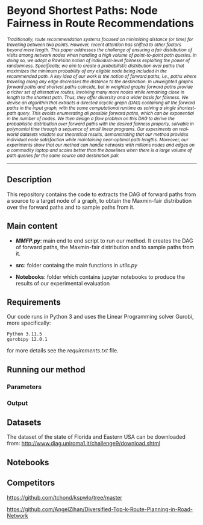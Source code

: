 # Beyond Shortest Paths: Node Fairness in Route Recommendations

<small>*Traditionally, route recommendation systems focused on minimizing distance (or time) for travelling between two points. However, recent attention has shifted to other factors beyond mere length. This paper addresses the challenge of ensuring a fair distribution of visits among network nodes when handling a high volume of point-to-point path queries. In doing so, we adopt a Rawlsian notion of individual-level fairness exploiting the power of randomness. Specifically, we aim to create a probabilistic distribution over paths that maximizes the minimum probability of any eligible node being included in the recommended path. A key idea of our work is the notion of forward paths, i.e., paths where traveling along any edge decreases the distance to the destination. In unweighted graphs forward paths and shortest paths coincide, but in weighted graphs forward paths provide a richer set of alternative routes, involving many more nodes while remaining close in length to the shortest path. Thus, they offer diversity and a wider basis for fairness. We devise an algorithm that extracts a directed acyclic graph (DAG) containing all the forward paths in the input graph, with the same computational runtime as solving a single shortest-path query. This avoids enumerating all possible forward paths, which can be exponential in the number of nodes. We then design a flow problem on this DAG to derive the probabilistic distribution over forward paths with the desired fairness property, solvable in polynomial time through a sequence of small linear programs. Our experiments on real-world datasets validate our theoretical results, demonstrating that our method provides individual node satisfaction while maintaining near-optimal path lengths. Moreover, our experiments show that our method can handle networks with millions nodes and edges on a commodity laptop and scales better than the baselines when there is a large volume of path queries for the same source and destination pair.*</small>

---

## Description

This repository contains the code to extracts the DAG of forward paths from a source to a target node of a graph, to obtain the Maxmin-fair distribution over the forward paths and to sample paths from it.

## Main content

* ***MMFP.py***: main end to end script to run our method. It creates the DAG of forward paths, the Maxmin-fair distribution and to sample paths from it.

* **src**: folder containg the main functions in *utils.py*

* **Notebooks**: folder which contains jupyter notebooks to produce the results of our experimental evaluation


## Requirements

Our code runs in Python 3 and uses the Linear Programming solver Gurobi, more specifically:

``` 
Python 3.11.5
gurobipy 12.0.1
```

for more details see the *requirements.txt* file.


## Running our method

### Parameters

### Output

## Datasets

The dataset of the state of Florida and Eastern USA can be downloaded from: http://www.diag.uniroma1.it/challenge9/download.shtml

## Notebooks

## Competitors

https://github.com/tchond/kspwlo/tree/master

https://github.com/AngelZihan/Diversified-Top-k-Route-Planning-in-Road-Network









